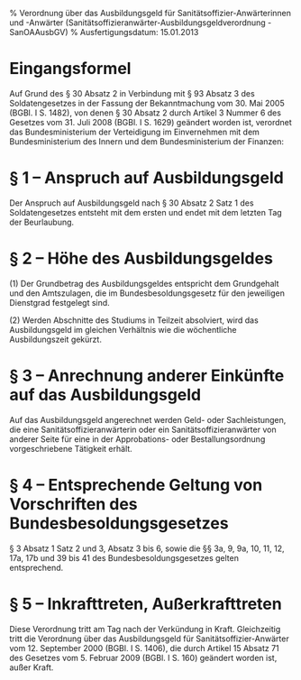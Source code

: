 % Verordnung über das Ausbildungsgeld für Sanitätsoffizier-Anwärterinnen und -Anwärter  (Sanitätsoffizieranwärter-Ausbildungsgeldverordnung - SanOAAusbGV)
% Ausfertigungsdatum: 15.01.2013
 
# Eingangsformel

Auf Grund des § 30 Absatz 2 in Verbindung mit § 93 Absatz 3 des Soldatengesetzes in der Fassung der Bekanntmachung vom 30. Mai 2005 (BGBl. I S. 1482), von denen § 30 Absatz 2 durch Artikel 3 Nummer 6 des Gesetzes vom 31. Juli 2008 (BGBl. I S. 1629) geändert worden ist, verordnet das Bundesministerium der Verteidigung im Einvernehmen mit dem Bundesministerium des Innern und dem Bundesministerium der Finanzen:

# § 1 – Anspruch auf Ausbildungsgeld

Der Anspruch auf Ausbildungsgeld nach § 30 Absatz 2 Satz 1 des Soldatengesetzes entsteht mit dem ersten und endet mit dem letzten Tag der Beurlaubung.

# § 2 – Höhe des Ausbildungsgeldes

(1) Der Grundbetrag des Ausbildungsgeldes entspricht dem Grundgehalt und den Amtszulagen, die im Bundesbesoldungsgesetz für den jeweiligen Dienstgrad festgelegt sind.

(2) Werden Abschnitte des Studiums in Teilzeit absolviert, wird das Ausbildungsgeld im gleichen Verhältnis wie die wöchentliche Ausbildungszeit gekürzt.

# § 3 – Anrechnung anderer Einkünfte auf das Ausbildungsgeld

Auf das Ausbildungsgeld angerechnet werden Geld- oder Sachleistungen, die eine Sanitätsoffizieranwärterin oder ein Sanitätsoffizieranwärter von anderer Seite für eine in der Approbations- oder Bestallungsordnung vorgeschriebene Tätigkeit erhält.

# § 4 – Entsprechende Geltung von Vorschriften des Bundesbesoldungsgesetzes

§ 3 Absatz 1 Satz 2 und 3, Absatz 3 bis 6, sowie die §§ 3a, 9, 9a, 10, 11, 12, 17a, 17b und 39 bis 41 des Bundesbesoldungsgesetzes gelten entsprechend.

# § 5 – Inkrafttreten, Außerkrafttreten

Diese Verordnung tritt am Tag nach der Verkündung in Kraft. Gleichzeitig tritt die Verordnung über das Ausbildungsgeld für Sanitätsoffizier-Anwärter vom 12. September 2000 (BGBl. I S. 1406), die durch Artikel 15 Absatz 71 des Gesetzes vom 5. Februar 2009 (BGBl. I S. 160) geändert worden ist, außer Kraft.
